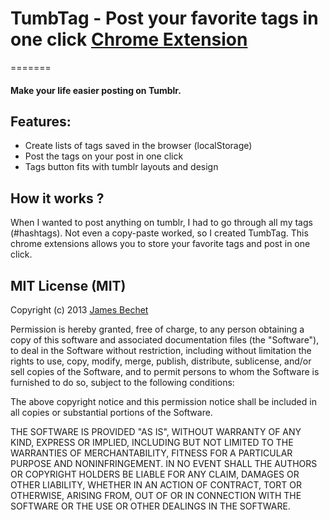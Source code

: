 # TumbTag - Post your favorite tags in one click [Chrome Extension](https://chrome.google.com/webstore/detail/tumbtag-tumblr-easy-add-t/cmbakfeanhaniakabiiabhdjkhgbbdmp/related?utm_source=chrome-ntp-icon)
=======

#### Make your life easier posting on Tumblr.

## Features:

- Create lists of tags saved in the browser (localStorage)
- Post the tags on your post in one click
- Tags button fits with tumblr layouts and design

## How it works ?

When I wanted to post anything on tumblr, I had to go through all my tags (\#hashtags). Not even a copy-paste worked, so I created TumbTag. This chrome extensions allows you to store your favorite tags and post in one click.

## MIT License (MIT)

Copyright (c) 2013 [James Bechet](http://jamesbechet.com)

Permission is hereby granted, free of charge, to any person obtaining a copy
of this software and associated documentation files (the "Software"), to deal
in the Software without restriction, including without limitation the rights
to use, copy, modify, merge, publish, distribute, sublicense, and/or sell
copies of the Software, and to permit persons to whom the Software is
furnished to do so, subject to the following conditions:

The above copyright notice and this permission notice shall be included in
all copies or substantial portions of the Software.

THE SOFTWARE IS PROVIDED "AS IS", WITHOUT WARRANTY OF ANY KIND, EXPRESS OR
IMPLIED, INCLUDING BUT NOT LIMITED TO THE WARRANTIES OF MERCHANTABILITY,
FITNESS FOR A PARTICULAR PURPOSE AND NONINFRINGEMENT. IN NO EVENT SHALL THE
AUTHORS OR COPYRIGHT HOLDERS BE LIABLE FOR ANY CLAIM, DAMAGES OR OTHER
LIABILITY, WHETHER IN AN ACTION OF CONTRACT, TORT OR OTHERWISE, ARISING FROM,
OUT OF OR IN CONNECTION WITH THE SOFTWARE OR THE USE OR OTHER DEALINGS IN
THE SOFTWARE.